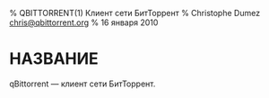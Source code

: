 % QBITTORRENT(1) Клиент сети БитТоррент
% Christophe Dumez <chris@qbittorrent.org>
% 16 января 2010

# НАЗВАНИЕ
qBittorrent — клиент сети БитТоррент.
